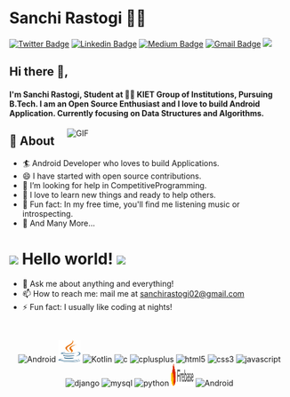 # Sanchi Rastogi 👨‍💻

[![Twitter Badge](https://img.shields.io/badge/@kotwani_dheeraj-30302f?style=flat&logo=twitter&logoColor=white)](https://twitter.com/kotwani_dheeraj)
[![Linkedin Badge](https://img.shields.io/badge/dheerajkotwani-30302f?style=flat&logo=linkedin)](https://www.linkedin.com/in/dheerajkotwani/)
[![Medium Badge](https://img.shields.io/badge/dheeraj.kotwani41-30302f?style=flat&logo=medium)](https://medium.com/@dheeraj.kotwani41)
[![Gmail Badge](https://img.shields.io/badge/dheeraj.kotwani41@gmail.com-30302f?style=flat&logo=Gmail&logoColor=white)](mailto:dheeraj.kotwani41@gmail.com)
![](https://visitor-badge.glitch.me/badge?page_id=dheerajkotwani.dheerajkotwani)  


## Hi there 👋,           
#### I'm Sanchi Rastogi, Student at 👨‍💻 KIET Group of Institutions,  Pursuing B.Tech.  I am an Open Source Enthusiast and I love to build Android Application. Currently focusing on Data Structures and Algorithms.  

<img align="right" alt="GIF" src="https://miro.medium.com/max/875/1*Urc28sbnORGOW5oyohQ06g.gif" width="400px" />

## 🧐 About
- 🏄‍ Android Developer who loves to build Applications.
- 😄 I have started with open source contributions.
- 🤔 I’m looking for help in CompetitiveProgramming.
- 🌱 I love to learn new things and ready to help others.
- 🎨 Fun fact: In my free time, you'll find me listening music or introspecting.
- 👯 And Many More...


# <img src="https://github.com/TheDudeThatCode/TheDudeThatCode/blob/master/Assets/Hi.gif" width="29px"> Hello world!&nbsp;<img src="https://github.com/TheDudeThatCode/TheDudeThatCode/blob/master/Assets/Earth.gif" width="24px">

- 💬 Ask me about anything and everything! 
- 📫 How to reach me: mail me at [sanchirastogi02@gmail.com](mailto:sanchirastogi02@gmail.com)
- ⚡ Fun fact: I usually like coding at nights! 


<br>

<p align="center"><img src="https://raw.githubusercontent.com/gilbarbara/logos/master/logos/android-icon.svg" alt="Android" width="40" height="40"/> <img src="https://raw.githubusercontent.com/gilbarbara/logos/master/logos/java.svg" alt="Java" width="40" height="40"/> <img src="https://raw.githubusercontent.com/gilbarbara/logos/master/logos/kotlin.svg" alt="Kotlin" width="36" height="36"/>  <img src="https://devicons.github.io/devicon/devicon.git/icons/c/c-original.svg" alt="c" width="40" height="40"/> <img src="https://devicons.github.io/devicon/devicon.git/icons/cplusplus/cplusplus-original.svg" alt="cplusplus" width="40" height="40"/> <img src="https://devicons.github.io/devicon/devicon.git/icons/html5/html5-original-wordmark.svg" alt="html5" width="40" height="40"/> <img src="https://devicons.github.io/devicon/devicon.git/icons/css3/css3-original-wordmark.svg" alt="css3" width="40" height="40"/> <img src="https://devicons.github.io/devicon/devicon.git/icons/javascript/javascript-original.svg" alt="javascript" width="40" height="40"/> <img src="https://devicons.github.io/devicon/devicon.git/icons/django/django-original.svg" alt="django" width="40" height="40"/> <img src="https://devicons.github.io/devicon/devicon.git/icons/mysql/mysql-original-wordmark.svg" alt="mysql" width="40" height="40"/> <img src="https://devicons.github.io/devicon/devicon.git/icons/python/python-original.svg" alt="python" width="40" height="40"/> <img src="https://raw.githubusercontent.com/gilbarbara/logos/master/logos/firebase.svg" alt="Firebase" width="40" height="40"/> <img src="https://raw.githubusercontent.com/gilbarbara/logos/master/logos/figma.svg" alt="Android" width="40" height="40"/> </p>


